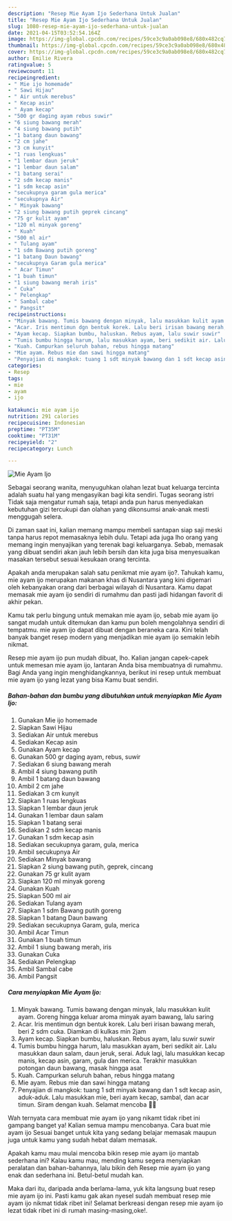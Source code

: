 ```yaml
---
description: "Resep Mie Ayam Ijo Sederhana Untuk Jualan"
title: "Resep Mie Ayam Ijo Sederhana Untuk Jualan"
slug: 1080-resep-mie-ayam-ijo-sederhana-untuk-jualan
date: 2021-04-15T03:52:54.164Z
image: https://img-global.cpcdn.com/recipes/59ce3c9a0ab098e8/680x482cq70/mie-ayam-ijo-foto-resep-utama.jpg
thumbnail: https://img-global.cpcdn.com/recipes/59ce3c9a0ab098e8/680x482cq70/mie-ayam-ijo-foto-resep-utama.jpg
cover: https://img-global.cpcdn.com/recipes/59ce3c9a0ab098e8/680x482cq70/mie-ayam-ijo-foto-resep-utama.jpg
author: Emilie Rivera
ratingvalue: 5
reviewcount: 11
recipeingredient:
- " Mie ijo homemade"
- " Sawi Hijau"
- " Air untuk merebus"
- " Kecap asin"
- " Ayam kecap"
- "500 gr daging ayam rebus suwir"
- "6 siung bawang merah"
- "4 siung bawang putih"
- "1 batang daun bawang"
- "2 cm jahe"
- "3 cm kunyit"
- "1 ruas lengkuas"
- "1 lembar daun jeruk"
- "1 lembar daun salam"
- "1 batang serai"
- "2 sdm kecap manis"
- "1 sdm kecap asin"
- "secukupnya garam gula merica"
- "secukupnya Air"
- " Minyak bawang"
- "2 siung bawang putih geprek cincang"
- "75 gr kulit ayam"
- "120 ml minyak goreng"
- " Kuah"
- "500 ml air"
- " Tulang ayam"
- "1 sdm Bawang putih goreng"
- "1 batang Daun bawang"
- "secukupnya Garam gula merica"
- " Acar Timun"
- "1 buah timun"
- "1 siung bawang merah iris"
- " Cuka"
- " Pelengkap"
- " Sambal cabe"
- " Pangsit"
recipeinstructions:
- "Minyak bawang. Tumis bawang dengan minyak, lalu masukkan kulit ayam. Goreng hingga keluar aroma minyak ayam bawang, lalu saring"
- "Acar. Iris mentimun dgn bentuk korek. Lalu beri irisan bawang merah, beri 2 sdm cuka. Diamkan di kulkas min 2jam"
- "Ayam kecap. Siapkan bumbu, haluskan. Rebus ayam, lalu suwir suwir"
- "Tumis bumbu hingga harum, lalu masukkan ayam, beri sedikit air. Lalu masukkan daun salam, daun jeruk, serai. Aduk lagi, lalu masukkan kecap manis, kecap asin, garam, gula dan merica. Terakhir masukkan potongan daun bawang, masak hingga asat"
- "Kuah. Campurkan seluruh bahan, rebus hingga matang"
- "Mie ayam. Rebus mie dan sawi hingga matang"
- "Penyajian di mangkok: tuang 1 sdt minyak bawang dan 1 sdt kecap asin, aduk-aduk. Lalu masukkan mie, beri ayam kecap, sambal, dan acar timun. Siram dengan kuah. Selamat mencoba 💚💚"
categories:
- Resep
tags:
- mie
- ayam
- ijo

katakunci: mie ayam ijo 
nutrition: 291 calories
recipecuisine: Indonesian
preptime: "PT35M"
cooktime: "PT31M"
recipeyield: "2"
recipecategory: Lunch

---
```



![Mie Ayam Ijo](https://img-global.cpcdn.com/recipes/59ce3c9a0ab098e8/680x482cq70/mie-ayam-ijo-foto-resep-utama.jpg)

Sebagai seorang wanita, menyuguhkan olahan lezat buat keluarga tercinta adalah suatu hal yang mengasyikan bagi kita sendiri. Tugas seorang istri Tidak saja mengatur rumah saja, tetapi anda pun harus menyediakan kebutuhan gizi tercukupi dan olahan yang dikonsumsi anak-anak mesti menggugah selera.

Di zaman  saat ini, kalian memang mampu membeli santapan siap saji meski tanpa harus repot memasaknya lebih dulu. Tetapi ada juga lho orang yang memang ingin menyajikan yang terenak bagi keluarganya. Sebab, memasak yang dibuat sendiri akan jauh lebih bersih dan kita juga bisa menyesuaikan masakan tersebut sesuai kesukaan orang tercinta. 



Apakah anda merupakan salah satu penikmat mie ayam ijo?. Tahukah kamu, mie ayam ijo merupakan makanan khas di Nusantara yang kini digemari oleh kebanyakan orang dari berbagai wilayah di Nusantara. Kamu dapat memasak mie ayam ijo sendiri di rumahmu dan pasti jadi hidangan favorit di akhir pekan.

Kamu tak perlu bingung untuk memakan mie ayam ijo, sebab mie ayam ijo sangat mudah untuk ditemukan dan kamu pun boleh mengolahnya sendiri di tempatmu. mie ayam ijo dapat dibuat dengan beraneka cara. Kini telah banyak banget resep modern yang menjadikan mie ayam ijo semakin lebih nikmat.

Resep mie ayam ijo pun mudah dibuat, lho. Kalian jangan capek-capek untuk memesan mie ayam ijo, lantaran Anda bisa membuatnya di rumahmu. Bagi Anda yang ingin menghidangkannya, berikut ini resep untuk membuat mie ayam ijo yang lezat yang bisa Kamu buat sendiri.

<!--inarticleads1-->

##### Bahan-bahan dan bumbu yang dibutuhkan untuk menyiapkan Mie Ayam Ijo:

1. Gunakan  Mie ijo homemade
1. Siapkan  Sawi Hijau
1. Sediakan  Air untuk merebus
1. Sediakan  Kecap asin
1. Gunakan  Ayam kecap
1. Gunakan 500 gr daging ayam, rebus, suwir
1. Sediakan 6 siung bawang merah
1. Ambil 4 siung bawang putih
1. Ambil 1 batang daun bawang
1. Ambil 2 cm jahe
1. Sediakan 3 cm kunyit
1. Siapkan 1 ruas lengkuas
1. Siapkan 1 lembar daun jeruk
1. Gunakan 1 lembar daun salam
1. Siapkan 1 batang serai
1. Sediakan 2 sdm kecap manis
1. Gunakan 1 sdm kecap asin
1. Sediakan secukupnya garam, gula, merica
1. Ambil secukupnya Air
1. Sediakan  Minyak bawang
1. Siapkan 2 siung bawang putih, geprek, cincang
1. Gunakan 75 gr kulit ayam
1. Siapkan 120 ml minyak goreng
1. Gunakan  Kuah
1. Siapkan 500 ml air
1. Sediakan  Tulang ayam
1. Siapkan 1 sdm Bawang putih goreng
1. Siapkan 1 batang Daun bawang
1. Sediakan secukupnya Garam, gula, merica
1. Ambil  Acar Timun
1. Gunakan 1 buah timun
1. Ambil 1 siung bawang merah, iris
1. Gunakan  Cuka
1. Sediakan  Pelengkap
1. Ambil  Sambal cabe
1. Ambil  Pangsit




<!--inarticleads2-->

##### Cara menyiapkan Mie Ayam Ijo:

1. Minyak bawang. Tumis bawang dengan minyak, lalu masukkan kulit ayam. Goreng hingga keluar aroma minyak ayam bawang, lalu saring
1. Acar. Iris mentimun dgn bentuk korek. Lalu beri irisan bawang merah, beri 2 sdm cuka. Diamkan di kulkas min 2jam
1. Ayam kecap. Siapkan bumbu, haluskan. Rebus ayam, lalu suwir suwir
1. Tumis bumbu hingga harum, lalu masukkan ayam, beri sedikit air. Lalu masukkan daun salam, daun jeruk, serai. Aduk lagi, lalu masukkan kecap manis, kecap asin, garam, gula dan merica. Terakhir masukkan potongan daun bawang, masak hingga asat
1. Kuah. Campurkan seluruh bahan, rebus hingga matang
1. Mie ayam. Rebus mie dan sawi hingga matang
1. Penyajian di mangkok: tuang 1 sdt minyak bawang dan 1 sdt kecap asin, aduk-aduk. Lalu masukkan mie, beri ayam kecap, sambal, dan acar timun. Siram dengan kuah. Selamat mencoba 💚💚




Wah ternyata cara membuat mie ayam ijo yang nikamt tidak ribet ini gampang banget ya! Kalian semua mampu mencobanya. Cara buat mie ayam ijo Sesuai banget untuk kita yang sedang belajar memasak maupun juga untuk kamu yang sudah hebat dalam memasak.

Apakah kamu mau mulai mencoba bikin resep mie ayam ijo mantab sederhana ini? Kalau kamu mau, mending kamu segera menyiapkan peralatan dan bahan-bahannya, lalu bikin deh Resep mie ayam ijo yang enak dan sederhana ini. Betul-betul mudah kan. 

Maka dari itu, daripada anda berlama-lama, yuk kita langsung buat resep mie ayam ijo ini. Pasti kamu gak akan nyesel sudah membuat resep mie ayam ijo nikmat tidak ribet ini! Selamat berkreasi dengan resep mie ayam ijo lezat tidak ribet ini di rumah masing-masing,oke!.


